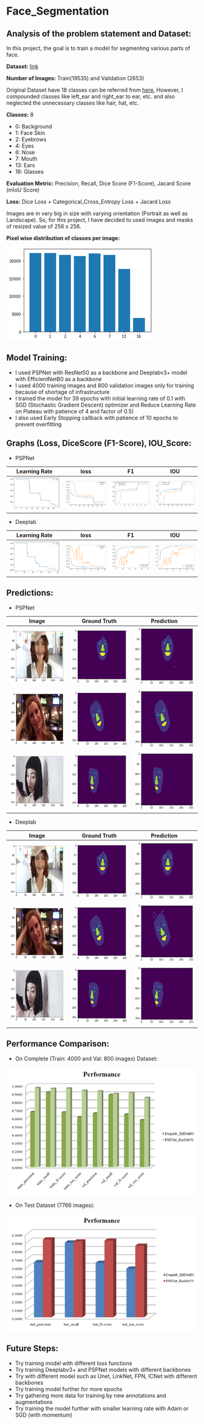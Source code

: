 # Face_Segmentation

## Analysis of the problem statement and Dataset:
In this project, the goal is to train a model for segmenting various parts of face.

**Dataset:** [link](https://www.kaggle.com/datasets/ashish2001/multiclass-face-segmentation)

**Number of Images:** Train(19535) and Validation (2653)

Original Dataset have 18 classes can be referred from [here](https://www.kaggle.com/datasets/ashish2001/512x512-face-parsing-segmentation-tfrecords), However, I compounded classes like left_ear and right_ear to ear, etc. and also neglected the unnecessary classes like hair, hat, etc. 

**Classes:** 8   
- 0: Background
- 1: Face Skin
- 2: Eyebrows
- 4: Eyes
- 6: Nose
- 7: Mouth
- 13: Ears
- 16: Glasses
  
**Evaluation Metric:** Precision, Recall, Dice Score (F1-Score), Jacard Score (mIoU Score)

**Loss:** Dice Loss + Categorical_Cross_Entropy Loss + Jacard Loss

Images are in very big in size with varying orientation (Portrait as well as Landscape). So, for this project, I have decided to used images and masks of resized
value of 256 x 256.

**Pixel wise distribution of classes per image:**

![Distribution of Dataset](https://github.com/tshr-d-dragon/Face_Segmentation/blob/main/Distribution%20of%20Dataset.png)

## Model Training:
- I used PSPNet with ResNet50 as a backbone and Deeplabv3+ model with EfficientNetB0 as a backbone
- I used 4000 training images and 800 validation images only for training because of shortage of infrastructure
- I trained the model for 39 epochs with initial learning rate of 0.1 with SGD (Stochastic Gradient Descent) optimizer and Reduce Learning Rate on Plateau with patience of 4 and factor of 0.5)
- I also used Early Stopping callback with patience of 10 epochs to prevent overfitting


## Graphs (Loss, DiceScore (F1-Score), IOU_Score:

- PSPNet

| Learning Rate | loss | F1 | IOU |
|:---:|:---:|:---:|:---:|
| ![LR](https://github.com/tshr-d-dragon/Face_Segmentation/blob/main/PSPNet_images/LR_PSPNet.png) | ![loss](https://github.com/tshr-d-dragon/Face_Segmentation/blob/main/PSPNet_images/loss_PSPNet.png) | ![F1](https://github.com/tshr-d-dragon/Face_Segmentation/blob/main/PSPNet_images/F1Score_PSPNet.png) | ![IOU](https://github.com/tshr-d-dragon/Face_Segmentation/blob/main/PSPNet_images/IOU_PSPNet.png) |

- Deeplab

| Learning Rate | loss | F1 | IOU |
|:---:|:---:|:---:|:---:|
| ![LR](https://github.com/tshr-d-dragon/Face_Segmentation/blob/main/Deeplab_images/LR_Deeplab.png) | ![loss](https://github.com/tshr-d-dragon/Face_Segmentation/blob/main/Deeplab_images/loss_Deeplab.png) | ![F1](https://github.com/tshr-d-dragon/Face_Segmentation/blob/main/Deeplab_images/F1Score_Deeplab.png) | ![IOU](https://github.com/tshr-d-dragon/Face_Segmentation/blob/main/Deeplab_images/IOU_Deeplab.png) |

## Predictions:

- PSPNet

| Image | Ground Truth | Prediction |
|---|---|---|
| ![1](https://github.com/tshr-d-dragon/Face_Segmentation/blob/main/PSPNet_images/test_10.png) | ![2](https://github.com/tshr-d-dragon/Face_Segmentation/blob/main/PSPNet_images/test_10_mask.png) | ![3](https://github.com/tshr-d-dragon/Face_Segmentation/blob/main/PSPNet_images/test_10_pred.png) |
| ![1](https://github.com/tshr-d-dragon/Face_Segmentation/blob/main/PSPNet_images/test_50.png) | ![2](https://github.com/tshr-d-dragon/Face_Segmentation/blob/main/PSPNet_images/test_50_mask.png) | ![3](https://github.com/tshr-d-dragon/Face_Segmentation/blob/main/PSPNet_images/test_50_pred.png) |
| ![1](https://github.com/tshr-d-dragon/Face_Segmentation/blob/main/PSPNet_images/test_100.png) | ![2](https://github.com/tshr-d-dragon/Face_Segmentation/blob/main/PSPNet_images/test_100_mask.png) | ![3](https://github.com/tshr-d-dragon/Face_Segmentation/blob/main/PSPNet_images/test_100_pred.png) |

- Deeplab

| Image | Ground Truth | Prediction |
|---|---|---|
| ![1](https://github.com/tshr-d-dragon/Face_Segmentation/blob/main/Deeplab_images/test_10.png) | ![2](https://github.com/tshr-d-dragon/Face_Segmentation/blob/main/Deeplab_images/test_10_mask.png) | ![3](https://github.com/tshr-d-dragon/Face_Segmentation/blob/main/Deeplab_images/test_10_pred.png) |
| ![1](https://github.com/tshr-d-dragon/Face_Segmentation/blob/main/Deeplab_images/test_50.png) | ![2](https://github.com/tshr-d-dragon/Face_Segmentation/blob/main/Deeplab_images/test_50_mask.png) | ![3](https://github.com/tshr-d-dragon/Face_Segmentation/blob/main/Deeplab_images/test_50_pred.png) |
| ![1](https://github.com/tshr-d-dragon/Face_Segmentation/blob/main/Deeplab_images/test_100.png) | ![2](https://github.com/tshr-d-dragon/Face_Segmentation/blob/main/Deeplab_images/test_100_mask.png) | ![3](https://github.com/tshr-d-dragon/Face_Segmentation/blob/main/Deeplab_images/test_100_pred.png) |

## Performance Comparison:

- On Complete (Train: 4000 and Val: 800 images) Dataset:

![TrainVal](https://github.com/tshr-d-dragon/Face_Segmentation/blob/main/Performance_TrainVal.png)


- On Test Dataset (7766 images):

![Test](https://github.com/tshr-d-dragon/Face_Segmentation/blob/main/Performance_Test.png)

## Future Steps:
-   Try training model with different loss functions
-   Try training Deeplabv3+ and PSPNet models with different backbones
-   Try with different model such as Unet, LinkNet, FPN, ICNet with different backbones
-   Try training model further for more epochs
-   Try gathering more data for training by new annotations and augmentations
-   Try training the model further with smaller learning rate with Adam or SGD (with momentum)
